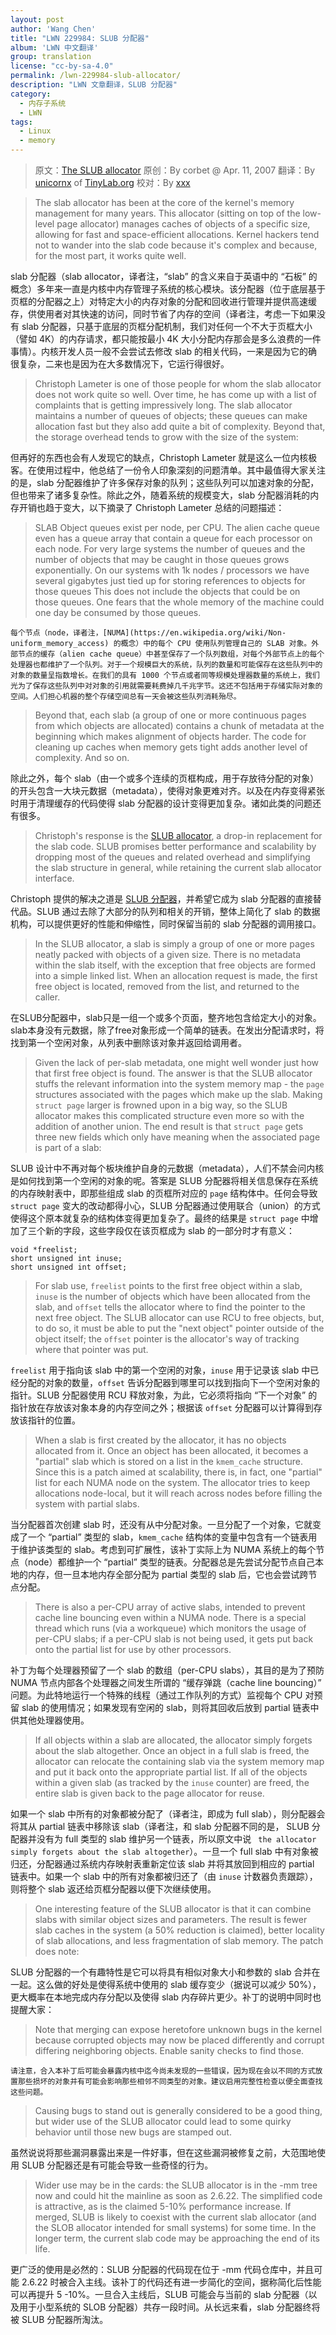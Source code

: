 ```yaml
---
layout: post
author: 'Wang Chen'
title: "LWN 229984: SLUB 分配器"
album: 'LWN 中文翻译'
group: translation
license: "cc-by-sa-4.0"
permalink: /lwn-229984-slub-allocator/
description: "LWN 文章翻译，SLUB 分配器"
category:
  - 内存子系统
  - LWN
tags:
  - Linux
  - memory
---
```


> 原文：[The SLUB allocator](https://lwn.net/Articles/229984/)
> 原创：By corbet @ Apr. 11, 2007
> 翻译：By [unicornx](https://github.com/unicornx) of [TinyLab.org][1]
> 校对：By [xxx](https://github.com/xx)

> The slab allocator has been at the core of the kernel's memory management for many years. This allocator (sitting on top of the low-level page allocator) manages caches of objects of a specific size, allowing for fast and space-efficient allocations. Kernel hackers tend not to wander into the slab code because it's complex and because, for the most part, it works quite well.

slab 分配器（slab allocator，译者注，“slab” 的含义来自于英语中的 “石板” 的概念）多年来一直是内核中内存管理子系统的核心模块。该分配器（位于底层基于页框的分配器之上）对特定大小的内存对象的分配和回收进行管理并提供高速缓存，供使用者对其快速的访问，同时节省了内存的空间（译者注，考虑一下如果没有 slab 分配器，只基于底层的页框分配机制，我们对任何一个不大于页框大小（譬如 4K）的内存请求，都只能按最小 4K 大小分配内存那会是多么浪费的一件事情）。内核开发人员一般不会尝试去修改 slab 的相关代码，一来是因为它的确很复杂，二来也是因为在大多数情况下，它运行得很好。

> Christoph Lameter is one of those people for whom the slab allocator does not work quite so well. Over time, he has come up with a list of complaints that is getting impressively long. The slab allocator maintains a number of queues of objects; these queues can make allocation fast but they also add quite a bit of complexity. Beyond that, the storage overhead tends to grow with the size of the system:

但再好的东西也会有人发现它的缺点，Christoph Lameter 就是这么一位内核极客。在使用过程中，他总结了一份令人印象深刻的问题清单。其中最值得大家关注的是，slab 分配器维护了许多保存对象的队列；这些队列可以加速对象的分配，但也带来了诸多复杂性。除此之外，随着系统的规模变大，slab 分配器消耗的内存开销也趋于变大，以下摘录了 Christoph Lameter 总结的问题描述：

> 	SLAB Object queues exist per node, per CPU. The alien cache queue even has a queue array that contain a queue for each processor on each node. For very large systems the number of queues and the number of objects that may be caught in those queues grows exponentially. On our systems with 1k nodes / processors we have several gigabytes just tied up for storing references to objects for those queues This does not include the objects that could be on those queues. One fears that the whole memory of the machine could one day be consumed by those queues.

	每个节点（node，译者注，[NUMA](https://en.wikipedia.org/wiki/Non-uniform_memory_access) 的概念）中的每个 CPU 使用队列管理自己的 SLAB 对象。外部节点的缓存（alien cache queue）中甚至保存了一个队列数组，对每个外部节点上的每个处理器也都维护了一个队列。对于一个规模巨大的系统，队列的数量和可能保存在这些队列中的对象的数量呈指数增长。在我们的具有 1000 个节点或者同等规模处理器数量的系统上，我们光为了保存这些队列中对对象的引用就需要耗费掉几千兆字节。这还不包括用于存储实际对象的空间。人们担心机器的整个存储空间总有一天会被这些队列消耗殆尽。

> Beyond that, each slab (a group of one or more continuous pages from which objects are allocated) contains a chunk of metadata at the beginning which makes alignment of objects harder. The code for cleaning up caches when memory gets tight adds another level of complexity. And so on.

除此之外，每个 slab（由一个或多个连续的页框构成，用于存放待分配的对象）的开头包含一大块元数据（metadata），使得对象更难对齐。以及在内存变得紧张时用于清理缓存的代码使得 slab 分配器的设计变得更加复杂。诸如此类的问题还有很多。

> Christoph's response is the [SLUB allocator](http://lwn.net/Articles/229096/), a drop-in replacement for the slab code. SLUB promises better performance and scalability by dropping most of the queues and related overhead and simplifying the slab structure in general, while retaining the current slab allocator interface.

Christoph 提供的解决之道是 [SLUB 分配器](http://lwn.net/Articles/229096/)，并希望它成为 slab 分配器的直接替代品。SLUB 通过去除了大部分的队列和相关的开销，整体上简化了 slab 的数据机构，可以提供更好的性能和伸缩性，同时保留当前的 slab 分配器的调用接口。

> In the SLUB allocator, a slab is simply a group of one or more pages neatly packed with objects of a given size. There is no metadata within the slab itself, with the exception that free objects are formed into a simple linked list. When an allocation request is made, the first free object is located, removed from the list, and returned to the caller.

在SLUB分配器中，slab只是一组一个或多个页面，整齐地包含给定大小的对象。slab本身没有元数据，除了free对象形成一个简单的链表。在发出分配请求时，将找到第一个空闲对象，从列表中删除该对象并返回给调用者。

> Given the lack of per-slab metadata, one might well wonder just how that first free object is found. The answer is that the SLUB allocator stuffs the relevant information into the system memory map - the `page` structures associated with the pages which make up the slab. Making `struct page` larger is frowned upon in a big way, so the SLUB allocator makes this complicated structure even more so with the addition of another union. The end result is that `struct page` gets three new fields which only have meaning when the associated page is part of a slab:

SLUB 设计中不再对每个板块维护自身的元数据（metadata），人们不禁会问内核是如何找到第一个空闲的对象的呢。答案是 SLUB 分配器将相关信息保存在系统的内存映射表中，即那些组成 slab 的页框所对应的 `page` 结构体中。任何会导致 `struct page` 变大的改动都得小心，SLUB 分配器通过使用联合（union）的方式使得这个原本就复杂的结构体变得更加复杂了。最终的结果是 `struct page` 中增加了三个新的字段，这些字段仅在该页框成为 slab 的一部分时才有意义：

	void *freelist;
	short unsigned int inuse;
	short unsigned int offset;

> For slab use, `freelist` points to the first free object within a slab, `inuse` is the number of objects which have been allocated from the slab, and `offset` tells the allocator where to find the pointer to the next free object. The SLUB allocator can use RCU to free objects, but, to do so, it must be able to put the "next object" pointer outside of the object itself; the `offset` pointer is the allocator's way of tracking where that pointer was put.

`freelist` 用于指向该 slab 中的第一个空闲的对象，`inuse` 用于记录该 slab 中已经分配的对象的数量，`offset` 告诉分配器到哪里可以找到指向下一个空闲对象的指针。SLUB 分配器使用 RCU 释放对象，为此，它必须将指向 “下一个对象” 的指针放在存放该对象本身的内存空间之外；根据该 `offset` 分配器可以计算得到存放该指针的位置。

> When a slab is first created by the allocator, it has no objects allocated from it. Once an object has been allocated, it becomes a "partial" slab which is stored on a list in the `kmem_cache` structure. Since this is a patch aimed at scalability, there is, in fact, one "partial" list for each NUMA node on the system. The allocator tries to keep allocations node-local, but it will reach across nodes before filling the system with partial slabs.

当分配器首次创建 slab 时，还没有从中分配对象。一旦分配了一个对象，它就变成了一个 “partial” 类型的 slab，`kmem_cache` 结构体的变量中包含有一个链表用于维护该类型的 slab。考虑到可扩展性，该补丁实际上为 NUMA 系统上的每个节点（node）都维护一个 “partial” 类型的链表。分配器总是先尝试分配节点自己本地的内存，但一旦本地内存全部分配为 partial 类型的 slab 后，它也会尝试跨节点分配。

> There is also a per-CPU array of active slabs, intended to prevent cache line bouncing even within a NUMA node. There is a special thread which runs (via a workqueue) which monitors the usage of per-CPU slabs; if a per-CPU slab is not being used, it gets put back onto the partial list for use by other processors.

补丁为每个处理器预留了一个 slab 的数组（per-CPU slabs），其目的是为了预防 NUMA 节点内部各个处理器之间发生所谓的 “缓存弹跳（cache line bouncing）” 问题。为此特地运行一个特殊的线程（通过工作队列的方式）监视每个 CPU 对预留 slab 的使用情况；如果发现有空闲的 slab，则将其回收后放到 partial 链表中供其他处理器使用。

> If all objects within a slab are allocated, the allocator simply forgets about the slab altogether. Once an object in a full slab is freed, the allocator can relocate the containing slab via the system memory map and put it back onto the appropriate partial list. If all of the objects within a given slab (as tracked by the `inuse` counter) are freed, the entire slab is given back to the page allocator for reuse.

如果一个 slab 中所有的对象都被分配了（译者注，即成为 full slab），则分配器会将其从 partial 链表中移除该 slab（译者注，和 slab 分配器不同的是， SLUB 分配器并没有为 full 类型的 slab 维护另一个链表，所以原文中说 ` the allocator simply forgets about the slab altogether`）。一旦一个 full slab 中有对象被归还，分配器通过系统内存映射表重新定位该 slab 并将其放回到相应的 partial 链表中。如果一个 slab 中的所有对象都被归还了（由 `inuse` 计数器负责跟踪），则将整个 slab 返还给页框分配器以便下次继续使用。

> One interesting feature of the SLUB allocator is that it can combine slabs with similar object sizes and parameters. The result is fewer slab caches in the system (a 50% reduction is claimed), better locality of slab allocations, and less fragmentation of slab memory. The patch does note:

SLUB 分配器的一个有趣特性是它可以将具有相似对象大小和参数的 slab 合并在一起。这么做的好处是使得系统中使用的 slab 缓存变少（据说可以减少 50%），更大概率在本地完成内存分配以及使得 slab 内存碎片更少。补丁的说明中同时也提醒大家：

> 	Note that merging can expose heretofore unknown bugs in the kernel because corrupted objects may now be placed differently and corrupt differing neighboring objects. Enable sanity checks to find those.

	请注意，合入本补丁后可能会暴露内核中迄今尚未发现的一些错误，因为现在会以不同的方式放置那些损坏的对象并有可能会影响那些相邻不同类型的对象。建议启用完整性检查以便全面查找这些问题。

> Causing bugs to stand out is generally considered to be a good thing, but wider use of the SLUB allocator could lead to some quirky behavior until those new bugs are stamped out.

虽然说说将那些漏洞暴露出来是一件好事，但在这些漏洞被修复之前，大范围地使用 SLUB 分配器还是有可能会导致一些奇怪的行为。

> Wider use may be in the cards: the SLUB allocator is in the -mm tree now and could hit the mainline as soon as 2.6.22. The simplified code is attractive, as is the claimed 5-10% performance increase. If merged, SLUB is likely to coexist with the current slab allocator (and the SLOB allocator intended for small systems) for some time. In the longer term, the current slab code may be approaching the end of its life.

更广泛的使用是必然的：SLUB 分配器的代码现在位于 -mm 代码仓库中，并且可能 2.6.22 时被合入主线。该补丁的代码还有进一步简化的空间，据称简化后性能可以再提升 5 -10%。一旦合入主线后，SLUB 可能会与当前的 slab 分配器（以及用于小型系统的 SLOB 分配器）共存一段时间。从长远来看，slab 分配器终将被 SLUB 分配器所淘汰。

[1]: http://tinylab.org
